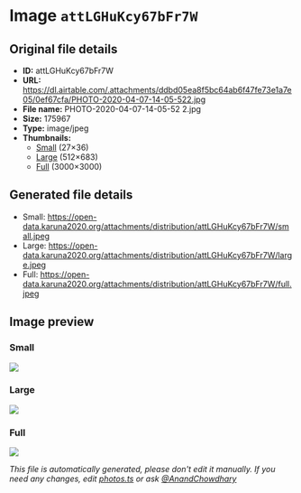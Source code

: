 # Image `attLGHuKcy67bFr7W`

## Original file details

- **ID:** attLGHuKcy67bFr7W
- **URL:** https://dl.airtable.com/.attachments/ddbd05ea8f5bc64ab6f47fe73e1a7e05/0ef67cfa/PHOTO-2020-04-07-14-05-522.jpg
- **File name:** PHOTO-2020-04-07-14-05-52 2.jpg
- **Size:** 175967
- **Type:** image/jpeg
- **Thumbnails:**
  - [Small](https://dl.airtable.com/.attachmentThumbnails/1f71513b63a93d6c24a5892af8068203/a3a8e87c) (27×36)
  - [Large](https://dl.airtable.com/.attachmentThumbnails/951dacfa1563423bb9b667c7cf8ab1eb/050c877f) (512×683)
  - [Full](https://dl.airtable.com/.attachmentThumbnails/b99f3eef0cf104fe2ad67f90de4b9ed6/eacf618d) (3000×3000)

## Generated file details

- Small: https://open-data.karuna2020.org/attachments/distribution/attLGHuKcy67bFr7W/small.jpeg
- Large: https://open-data.karuna2020.org/attachments/distribution/attLGHuKcy67bFr7W/large.jpeg
- Full: https://open-data.karuna2020.org/attachments/distribution/attLGHuKcy67bFr7W/full.jpeg

## Image preview

### Small

![](https://open-data.karuna2020.org/attachments/distribution/attLGHuKcy67bFr7W/small.jpeg)

### Large

![](https://open-data.karuna2020.org/attachments/distribution/attLGHuKcy67bFr7W/large.jpeg)

### Full

![](https://open-data.karuna2020.org/attachments/distribution/attLGHuKcy67bFr7W/full.jpeg)

_This file is automatically generated, please don't edit it manually. If you need any changes, edit [photos.ts](/photos.ts) or ask [@AnandChowdhary](https://github.com/AnandChowdhary)_

